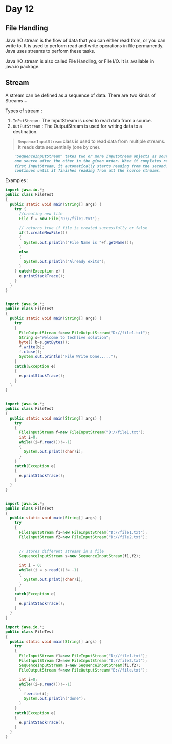 # Day 12

## File Handling

Java I/O stream is the flow of data that you can either read from, or you can write to.
It is used to perform read and write operations in file permanently. Java uses streams
to perform these tasks.

Java I/O stream is also called File Handling, or File I/O. It is available in java.io package.

## Stream

A stream can be defined as a sequence of data. There are two kinds of Streams −

Types of stream :

1. `InPutStream` : The InputStream is used to read data from a source.
1. `OutPutStream` : The OutputStream is used for writing data to a destination.

> `SequenceInputStream` class is used to read data from multiple streams.
> It reads data sequentially (one by one).

```md
    "SequenceInputStream" takes two or more InputStream objects as sources. It reads from 
    one source after the other in the given order. When it completes reading from the 
    first InputStream, it automatically starts reading from the second. This process 
    continues until it finishes reading from all the source streams.
```

Examples :

```java
import java.io.*;
public class FileTest
{
  public static void main(String[] args) {
    try {
      //creating new file
      File f = new File("D://file1.txt");
    
      // returns true if file is created successfully or false   
      if(f.createNewFile())
      {
        System.out.println("File Name is "+f.getName());
      }
      else
      {
        System.out.println("Already exits");
      }
    } catch(Exception e) {
      e.printStackTrace();
    }
  }
}
```

```java

import java.io.*;
public class FileTest
{
  public static void main(String[] args) {
    try
    {
      FileOutputStream f=new FileOutputStream("D://file1.txt");
      String s="Welcome to techlive solution";
      byte[] b=s.getBytes();
      f.write(b);
      f.close();
      System.out.println("File Write Done.....");
    }
    catch(Exception e)
    {
      e.printStackTrace();
    }
  }
}
```

```java

import java.io.*;
public class FileTest
{
  public static void main(String[] args) {
    try
    {
      FileInputStream f=new FileInputStream("D://file1.txt");
      int i=0;
      while((i=f.read())!=-1)
      {
        System.out.print((char)i);
      }
    }
    catch(Exception e)
    {
      e.printStackTrace();
    }
  }
}

```

```java

import java.io.*;
public class FileTest
{
  public static void main(String[] args) {
    try
    {
      FileInputStream f1=new FileInputStream("D://file1.txt");
      FileInputStream f2=new FileInputStream("D://file2.txt");

      
      // stores different streams in a file 
      SequenceInputStream s=new SequenceInputStream(f1,f2);

      int i = 0;
      while((i = s.read())!= -1)
      {
        System.out.print((char)i);
      }
    }
    catch(Exception e)
    {
      e.printStackTrace();
    }
  }
}

```

```java
import java.io.*;
public class FileTest
{
  public static void main(String[] args) {
    try
    {
      FileInputStream f1=new FileInputStream("D://file1.txt");
      FileInputStream f2=new FileInputStream("D://file2.txt");
      SequenceInputStream s=new SequenceInputStream(f1,f2);
      FileOutputStream f=new FileOutputStream("E://file.txt");

      int i=0;
      while((i=s.read())!=-1)
      {
        f.write(i);
        System.out.println("done");
      }
    }
    catch(Exception e)
    {
      e.printStackTrace();
    }
  }
}
```
